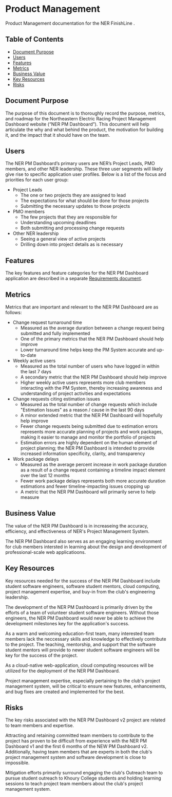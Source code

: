 # Product Management

Product Management documentation for the NER FinishLine .

## Table of Contents

- [Document Purpose](https://github.com/Northeastern-Electric-Racing/FinishLine/blob/develop/Docs/ProductManagement.md#document-purpose)
- [Users](https://github.com/Northeastern-Electric-Racing/FinishLine/blob/develop/Docs/ProductManagement.md#users)
- [Features](https://github.com/Northeastern-Electric-Racing/FinishLine/blob/develop/Docs/ProductManagement.md#features)
- [Metrics](https://github.com/Northeastern-Electric-Racing/FinishLine/blob/develop/Docs/ProductManagement.md#metrics)
- [Business Value](https://github.com/Northeastern-Electric-Racing/FinishLine/blob/develop/Docs/ProductManagement.md#business-value)
- [Key Resources](https://github.com/Northeastern-Electric-Racing/FinishLine/blob/develop/Docs/ProductManagement.md#key-resources)
- [Risks](https://github.com/Northeastern-Electric-Racing/FinishLine/blob/develop/Docs/ProductManagement.md#risks)

## Document Purpose

The purpose of this document is to thoroughly record the purpose, metrics, and roadmap for the Northeastern Electric Racing Project Management Dashboard website (“NER PM Dashboard”).
This document will help articulate the why and what behind the product, the motivation for building it, and the impact that it should have on the team.

## Users

The NER PM Dashboard’s primary users are NER’s Project Leads, PMO members, and other NER leadership.
These three user segments will likely give rise to specific application user profiles.
Below is a list of the focus and priorities for each user group:

- Project Leads
  - The one or two projects they are assigned to lead
  - The expectations for what should be done for those projects
  - Submitting the necessary updates to those projects
- PMO members
  - The few projects that they are responsible for
  - Understanding upcoming deadlines
  - Both submitting and processing change requests
- Other NER leadership
  - Seeing a general view of active projects
  - Drilling down into project details as is necessary

## Features

The key features and feature categories for the NER PM Dashboard application are described in a separate [Requirements document](https://github.com/Northeastern-Electric-Racing/FinishLine/blob/develop/Docs/Requirements.md).

## Metrics

Metrics that are important and relevant to the NER PM Dashboard are as follows:

- Change request turnaround time
  - Measured as the average duration between a change request being submitted and fully implemented
  - One of the primary metrics that the NER PM Dashboard should help improve
  - Lower turnaround time helps keep the PM System accurate and up-to-date
- Weekly active users
  - Measured as the total number of users who have logged in within the last 7 days
  - A secondary metric that the NER PM Dashboard should help improve
  - Higher weekly active users represents more club members interacting with the PM System, thereby increasing awareness and understanding of project activities and expectations
- Change requests citing estimation issues
  - Measured as the total number of change requests which include "Estimation Issues" as a reason / cause in the last 90 days
  - A minor extended metric that the NER PM Dashboard will hopefully help improve
  - Fewer change requests being submitted due to estimation errors represents more accurate planning of projects and work packages, making it easier to manage and monitor the portfolio of projects
  - Estimation errors are highly dependent on the human element of project planning; the NER PM Dashboard is intended to provide increased information specificity, clarity, and transparency
- Work package delays
  - Measured as the average percent increase in work package duration as a result of a change request containing a timeline impact element over the last 12 months
  - Fewer work package delays represents both more accurate duration estimations and fewer timeline-impacting issues cropping up
  - A metric that the NER PM Dashboard will primarily serve to help measure

## Business Value

The value of the NER PM Dashboard is in increaseing the accuracy, efficiency, and effectiveness of NER's Project Management System.

The NER PM Dashboard also serves as an engaging learning environment for club members intersted in learning about the design and development of professional-scale web applicatioons.

## Key Resources

Key resources needed for the success of the NER PM Dashboard include student software engineers, software student mentors, cloud computing, project management expertise, and buy-in from the club's engineering leadership.

The development of the NER PM Dashboard is primarily driven by the efforts of a team of volunteer student software engineers.
Without those engineers, the NER PM Dashboard would never be able to achieve the development milestones key for the application's success.

As a warm and welcoming education-first team, many interested team members lack the neccessary skills and knowledge to effectively contribute to the project.
The teaching, mentorship, and support that the software student mentors will provide to newer student software engineers will be key for the success of the project.

As a cloud-native web-application, cloud computing resources will be utilized for the deployment of the NER PM Dashboard.

Project management expertise, especially pertaining to the club's project management system, will be critical to ensure new features, enhancements, and bug fixes are created and implemented for the best.

## Risks

The key risks associated with the NER PM Dashboard v2 project are related to team members and expertise.

Attracting and retaining committed team members to contribute to the project has proven to be difficult from experience with the NER PM Dashboard v1 and the first 6 months of the NEW PM Dashboard v2.
Additionally, having team members that are experts in both the club's project management system and software development is close to impossible.

Mitigation efforts primarily surround engaging the club's Outreach team to pursue student outreach to Khoury College students and holding learning sessions to teach project team members about the club's project management system.
